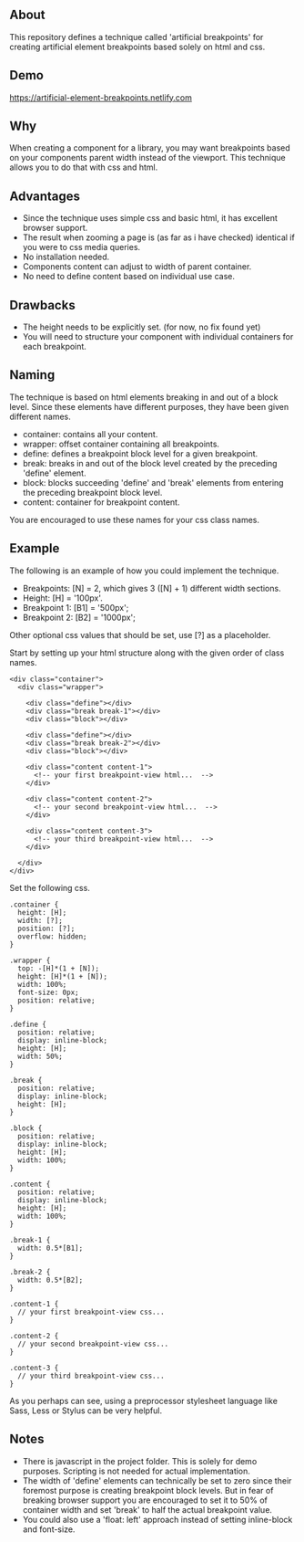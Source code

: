 ## About

This repository defines a technique called 'artificial breakpoints' for creating artificial element breakpoints based solely on html and css.

## Demo

https://artificial-element-breakpoints.netlify.com

## Why

When creating a component for a library, you may want breakpoints based on your components parent width instead of the viewport. This technique allows you to do that with css and html.

## Advantages

* Since the technique uses simple css and basic html, it has excellent browser support.
* The result when zooming a page is (as far as i have checked) identical if you were to css media queries.
* No installation needed.
* Components content can adjust to width of parent container.
* No need to define content based on individual use case.

## Drawbacks

* The height needs to be explicitly set. (for now, no fix found yet)
* You will need to structure your component with individual containers for each breakpoint.

## Naming

The technique is based on html elements breaking in and out of a block level. Since these elements have different purposes, they have been given different names.

* container: contains all your content.
* wrapper: offset container containing all breakpoints.
* define: defines a breakpoint block level for a given breakpoint.
* break: breaks in and out of the block level created by the preceding 'define' element.
* block: blocks succeeding 'define' and 'break' elements from entering the preceding breakpoint block level.
* content: container for breakpoint content.

You are encouraged to use these names for your css class names.

## Example

The following is an example of how you could implement the technique.

* Breakpoints: [N] = 2, which gives 3 ([N] + 1) different width sections.
* Height: [H] = '100px'.
* Breakpoint 1: [B1] = '500px';
* Breakpoint 2: [B2] = '1000px';

Other optional css values that should be set, use [?] as a placeholder.

Start by setting up your html structure along with the given order of class names.

```
<div class="container">
  <div class="wrapper">

    <div class="define"></div>
    <div class="break break-1"></div>
    <div class="block"></div>

    <div class="define"></div>
    <div class="break break-2"></div>
    <div class="block"></div>

    <div class="content content-1">
      <!-- your first breakpoint-view html...  -->
    </div>

    <div class="content content-2">
      <!-- your second breakpoint-view html...  -->
    </div>

    <div class="content content-3">
      <!-- your third breakpoint-view html...  -->
    </div>

  </div>
</div>
```

Set the following css.

```
.container {
  height: [H];
  width: [?];
  position: [?];
  overflow: hidden;
}

.wrapper {
  top: -[H]*(1 + [N]);
  height: [H]*(1 + [N]);
  width: 100%;
  font-size: 0px;
  position: relative;
}

.define {
  position: relative;
  display: inline-block;
  height: [H];
  width: 50%;
}

.break {
  position: relative;
  display: inline-block;
  height: [H];
}

.block {
  position: relative;
  display: inline-block;
  height: [H];
  width: 100%;
}

.content {
  position: relative;
  display: inline-block;
  height: [H];
  width: 100%;
}

.break-1 {
  width: 0.5*[B1];
}

.break-2 {
  width: 0.5*[B2];
}

.content-1 {
  // your first breakpoint-view css...
}

.content-2 {
  // your second breakpoint-view css...
}

.content-3 {
  // your third breakpoint-view css...
}
```

As you perhaps can see, using a preprocessor stylesheet language like Sass, Less or Stylus can be very helpful.

## Notes

* There is javascript in the project folder. This is solely for demo purposes. Scripting is not needed for actual implementation.
* The width of 'define' elements can technically be set to zero since their foremost purpose is creating breakpoint block levels. But in fear of breaking browser support you are encouraged to set it to 50% of container width and set 'break' to half the actual breakpoint value.
* You could also use a 'float: left' approach instead of setting inline-block and font-size.
